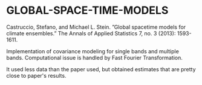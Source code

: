 # GLOBAL-SPACE-TIME-MODELS

Castruccio, Stefano, and Michael L. Stein. ”Global spacetime models for climate ensembles.” The Annals of Applied Statistics 7, no. 3 (2013): 1593-1611.

Implementation of covariance modeling for single bands and multiple bands. Computational issue is handled by Fast Fourier Transformation.

It used less data than the paper used, but obtained estimates that are pretty close to paper's results.
